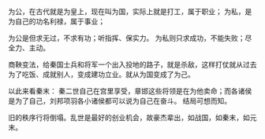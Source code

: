 为公，在古代就是为皇上，现在叫为国，实际上就是打工，属于职业；
为私，是为自己的功名利禄，属于事业；

为公是但求无过，不求有功；听指挥、保实力。
为私则只求成功，不能失败；尽全力、主动。

商鞅变法，给秦国士兵和将军一个出入投地的路子，就是杀敌，这样打仗就从过去为了吃饭、成就别人，变成建功立业。就从为国变成了为己。

以此来看秦末：
秦二世自己在宫里享受，章邯这些将领是在为他卖命；而各诸侯是为了自己，刘邦项羽各小诸侯都可以说为自己在奋斗。
结局可想而知。

旧的秩序行将倒塌。乱世是最好的创业机会，故豪杰辈出，如战国，如秦末，如元末。